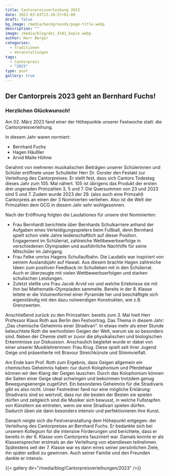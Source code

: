```yaml
---
title: Cantorpreisverleihung 2023
date: 2023-03-03T13:18:57+01:00
draft: false
bg_image: /media/backgrounds/page-title.webp
description: ""
image: /media/blog/dsc_4181_kopie.webp
author: Herr Berger
categories:
  - Traditionen
  - Veranstaltungen
tags:
  - Cantorpreis
  - "2023"
type: post
gallery: true
---
```

## Der Cantorpreis 2023 geht an Bernhard Fuchs!

### Herzlichen Glückwunsch!

Am 02. März 2023 fand einer der Höhepunkte unserer Festwoche statt: die Cantorpreisverleihung.

In diesem Jahr waren normiert:

- Bernhard Fuchs
- Hagen Häußler
- Arvid Malte Höhne

Gerahmt von mehreren musikalischen Beiträgen unserer Schülerinnen und Schüler eröffnete unser Schulleiter Herr Dr. Gorsler den Festakt zur Verleihung des Cantorpreises. Er stellt fest, dass sich Cantors Todestag dieses Jahr zum 105. Mal nähert. 105 ist übrigens das Produkt der ersten drei ungeraden Primzahlen 3, 5 und 7. Die Quersummen von 23 und 2023 sind 5 und 7. Zudem wurde 2023 der 29. (also auch eine Primzahl) Cantorpreis an einen der 3 Nominierten verliehen. Also ist die Welt der Primzahlen dem GCG in diesem Jahr sehr wohlgesonnen.

Nach der Eröffnung folgten die Laudationes für unsere drei Nominierten:

- Frau Bernhardt berichtete über Bernhards Schulkarriere anhand der Aufgaben eines Verteidigungsspielers beim Fußball, denn Bernhard spielt schon viele Jahre leidenschaftlich auf dieser Position. Engagement im Schülerrat, zahlreiche Wettbewerbserfolge in verschiedenen Olympiaden und ausführliche Nachhilfe für seine Mitschüler im Jahrgang.
- Frau Felke umriss Hagens Schullaufbahn. Die Laudatio war inspiriert von seinem Auslandsjahr auf Hawaii. Aus diesem brachte Hagen zahlreiche Ideen zum positiven Feedback im Schulleben mit in den Schülerrat. Auch er überzeugte mit vielen Wettbewerbserfolgen und starken schulischen Leistungen.
- Zuletzt stellte uns Frau Jacob Arvid vor und welche Erlebnisse sie mit ihm bei Mathematik-Olympiaden sammelte. Bereits in der 8. Klasse leitete er die Volumenformel einer Pyramide her und beschäftigte sich eigenständig mit den dazu notwendigen Konstrukten, wie z.B. Grenzwerten.

Anschließend zurück zu den Primzahlen: bereits zum 3. Mal hielt Herr Professor Klaus Roth aus Berlin den Festvortrag. Das Thema in diesem Jahr: „Das chemische Geheimnis einer Stradivari“. In etwas mehr als einer Stunde beleuchtete Roth die wertvollsten Geigen der Welt, warum sie so besonders sind. Neben der Chemie stellt er zuvor die physikalischen und biologischen Erkenntnisse zur Diskussion. Anschaulich begleitet wurde er dabei von einer unserer Musiklehrerinnen: Frau Krug. Diese spielt seit ihrer Jugend Geige und präsentierte mit Bravour Streichkünste und Stimmvielfalt.

Am Ende kam Prof. Roth zum Ergebnis, dass Geigen allgemein ein chemisches Geheimnis haben: nur durch Kolophonium und Pferdehaar können wir den Klang der Geigen lauschen. Durch das Kolophonium können die Saiten einer Geige ideal schwingen und bekommen trotzdem genug Bewegungsenergie zugeführt. Ein besonderes Geheimnis für die Stradivaris gibt es also nicht. Unser Festredner fand nur eine mögliche Erklärung: Stradivaris sind so wertvoll, dass nur die besten der Besten sie spielen dürfen und zeitgleich sind die Musiker sich bewusst, in welche Fußstapfen von Künstlern sie eintreten, wenn sie eine Stradivari spielen dürfen. Dadurch üben sie dann besonders intensiv und perfektionieren ihre Kunst.

Danach neigte sich die Festveranstaltung dem Höhepunkt entgegen: der Verleihung des Cantorpreises an Bernhard Fuchs. Er bedankte sich bei unserem Kollegium für die intensive Förderungen und berichtete, dass er bereits in der 6. Klasse vom Cantorpreis fasziniert war. Damals konnte er als Klassensprecher erstmals an der Verleihung von ebendiesen teilnehmen. Spätestens seit der 7. Klasse war es dann eines seiner persönlichen Ziele, ihn später selbst zu gewinnen. Auch seiner Familie und den Freunden dankte er intensiv.

{{< gallery dir="/media/blog/Cantorpreisverleihungen/2023" />}}

